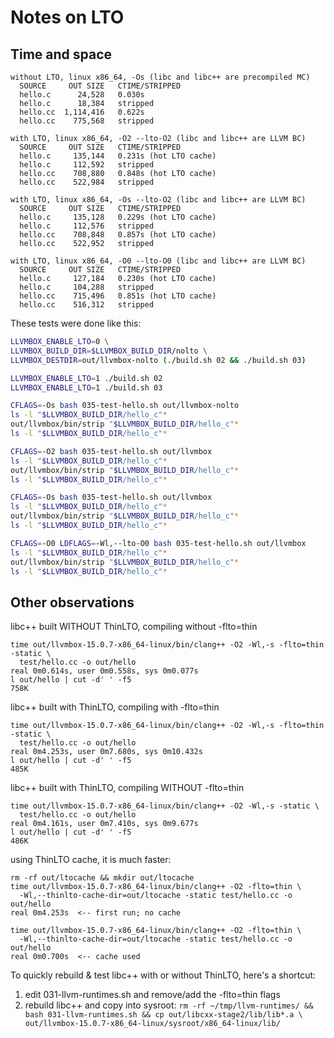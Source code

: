 # Notes on LTO

## Time and space

```
without LTO, linux x86_64, -Os (libc and libc++ are precompiled MC)
  SOURCE     OUT SIZE   CTIME/STRIPPED
  hello.c      24,528   0.030s
  hello.c      18,384   stripped
  hello.cc  1,114,416   0.622s
  hello.cc    775,568   stripped

with LTO, linux x86_64, -O2 --lto-O2 (libc and libc++ are LLVM BC)
  SOURCE     OUT SIZE   CTIME/STRIPPED
  hello.c     135,144   0.231s (hot LTO cache)
  hello.c     112,592   stripped
  hello.cc    708,880   0.848s (hot LTO cache)
  hello.cc    522,984   stripped

with LTO, linux x86_64, -Os --lto-O2 (libc and libc++ are LLVM BC)
  SOURCE     OUT SIZE   CTIME/STRIPPED
  hello.c     135,128   0.229s (hot LTO cache)
  hello.c     112,576   stripped
  hello.cc    708,848   0.857s (hot LTO cache)
  hello.cc    522,952   stripped

with LTO, linux x86_64, -O0 --lto-O0 (libc and libc++ are LLVM BC)
  SOURCE     OUT SIZE   CTIME/STRIPPED
  hello.c     127,184   0.230s (hot LTO cache)
  hello.c     104,288   stripped
  hello.cc    715,496   0.851s (hot LTO cache)
  hello.cc    516,312   stripped
```

These tests were done like this:

```sh
LLVMBOX_ENABLE_LTO=0 \
LLVMBOX_BUILD_DIR=$LLVMBOX_BUILD_DIR/nolto \
LLVMBOX_DESTDIR=out/llvmbox-nolto (./build.sh 02 && ./build.sh 03)

LLVMBOX_ENABLE_LTO=1 ./build.sh 02
LLVMBOX_ENABLE_LTO=1 ./build.sh 03

CFLAGS=-Os bash 035-test-hello.sh out/llvmbox-nolto
ls -l "$LLVMBOX_BUILD_DIR/hello_c"*
out/llvmbox/bin/strip "$LLVMBOX_BUILD_DIR/hello_c"*
ls -l "$LLVMBOX_BUILD_DIR/hello_c"*

CFLAGS=-O2 bash 035-test-hello.sh out/llvmbox
ls -l "$LLVMBOX_BUILD_DIR/hello_c"*
out/llvmbox/bin/strip "$LLVMBOX_BUILD_DIR/hello_c"*
ls -l "$LLVMBOX_BUILD_DIR/hello_c"*

CFLAGS=-Os bash 035-test-hello.sh out/llvmbox
ls -l "$LLVMBOX_BUILD_DIR/hello_c"*
out/llvmbox/bin/strip "$LLVMBOX_BUILD_DIR/hello_c"*
ls -l "$LLVMBOX_BUILD_DIR/hello_c"*

CFLAGS=-O0 LDFLAGS=-Wl,--lto-O0 bash 035-test-hello.sh out/llvmbox
ls -l "$LLVMBOX_BUILD_DIR/hello_c"*
out/llvmbox/bin/strip "$LLVMBOX_BUILD_DIR/hello_c"*
ls -l "$LLVMBOX_BUILD_DIR/hello_c"*
```

## Other observations

libc++ built WITHOUT ThinLTO, compiling without -flto=thin

    time out/llvmbox-15.0.7-x86_64-linux/bin/clang++ -O2 -Wl,-s -flto=thin -static \
      test/hello.cc -o out/hello
    real 0m0.614s, user 0m0.558s, sys 0m0.077s
    l out/hello | cut -d' ' -f5
    758K

libc++ built with ThinLTO, compiling with -flto=thin

    time out/llvmbox-15.0.7-x86_64-linux/bin/clang++ -O2 -Wl,-s -flto=thin -static \
      test/hello.cc -o out/hello
    real 0m4.253s, user 0m7.680s, sys 0m10.432s
    l out/hello | cut -d' ' -f5
    485K

libc++ built with ThinLTO, compiling WITHOUT -flto=thin

    time out/llvmbox-15.0.7-x86_64-linux/bin/clang++ -O2 -Wl,-s -static \
      test/hello.cc -o out/hello
    real 0m4.161s, user 0m7.410s, sys 0m9.677s
    l out/hello | cut -d' ' -f5
    486K

using ThinLTO cache, it is much faster:

    rm -rf out/ltocache && mkdir out/ltocache
    time out/llvmbox-15.0.7-x86_64-linux/bin/clang++ -O2 -flto=thin \
      -Wl,--thinlto-cache-dir=out/ltocache -static test/hello.cc -o out/hello
    real 0m4.253s  <-- first run; no cache

    time out/llvmbox-15.0.7-x86_64-linux/bin/clang++ -O2 -flto=thin \
      -Wl,--thinlto-cache-dir=out/ltocache -static test/hello.cc -o out/hello
    real 0m0.700s  <-- cache used


To quickly rebuild & test libc++ with or without ThinLTO, here's a shortcut:

1. edit 031-llvm-runtimes.sh and remove/add the -flto=thin flags
2. rebuild libc++ and copy into sysroot:
   `rm -rf ~/tmp/llvm-runtimes/ && bash 031-llvm-runtimes.sh &&
    cp out/libcxx-stage2/lib/lib*.a \
      out/llvmbox-15.0.7-x86_64-linux/sysroot/x86_64-linux/lib/`
